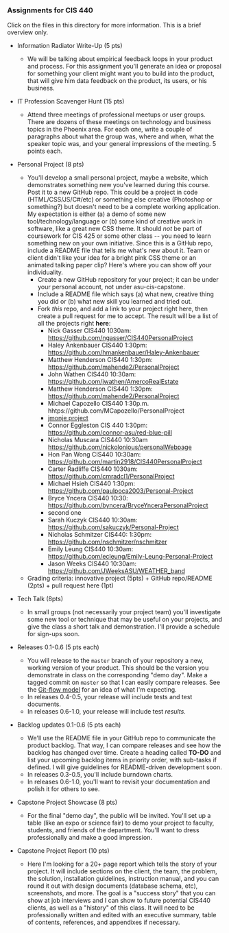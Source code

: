 ### Assignments for CIS 440

Click on the files in this directory for more information.  This is a brief overview only.

- Information Radiator Write-Up (5 pts)
    - We will be talking about empirical feedback loops in your product and process.  For this assignment you'll generate an idea or proposal for something your client might want you to build into the product, that will give him data feedback on the product, its users, or his business.

- IT Profession Scavenger Hunt (15 pts)
    - Attend three meetings of professional meetups or user groups.  There are dozens of these meetings on technology and business topics in the Phoenix area.  For each one, write a couple of paragraphs about what the group was, where and when, what the speaker topic was, and your general impressions of the meeting.  5 points each.
    
- Personal Project (8 pts)
    - You'll develop a small personal project, maybe a website, which demonstrates something new you've learned during this course.  Post it to a new GitHub repo.  This could be a project in code (HTML/CSS/JS/C#/etc) or something else creative (Photoshop or something?) but doesn't need to be a complete working application.  My expectation is either (a) a demo of some new tool/technology/language or (b) some kind of creative work in software, like a great new CSS theme.  It should *not* be part of coursework for CIS 425 or some other class -- you need to learn something new on your own initiative.  Since this is a GitHub repo, include a README file that tells me what's new about it.  Team or client didn't like your idea for a bright pink CSS theme or an animated talking paper clip?  Here's where you can show off your individuality.
        - Create a new GitHub repository for your project; it can be under your personal account, not under asu-cis-capstone.
        - Include a README file which says (a) what new, creative thing you did or (b) what new skill you learned and tried out.
        - Fork *this* repo, and add a link to your project right here, then create a pull request for me to accept.  The result will be a list of all the projects right **here**:
            - Nick Gasser CIS440 1030am: https://github.com/ngasser/CIS440PersonalProject
            - Haley Ankenbauer CIS440 1:30pm: https://github.com/hmankenbauer/Haley-Ankenbauer
            - Matthew Henderson CIS440 1:30pm: https://github.com/mahende2/PersonalProject
            - John Wathen CIS440 10:30am: https://github.com/jwathen/AmercoRealEstate
            - Matthew Henderson CIS440 1:30pm: https://github.com/mahende2/PersonalProject 
            - Michael Capozello CIS440 1:30p.m. hhtps://github.com/MCapozello/PersonalProject
            - [jmonje project](https://github.com/jsmonje/Personal-Project)
            - Connor Eggleston CIS 440 1:30pm: https://github.com/connor-asu/red-blue-pill
            - Nicholas Muscara CIS440 10:30am https://github.com/nickolonious/personalWebpage
            - Hon Pan Wong CIS440 10:30am: https://github.com/martin2918/CIS440PersonalProject
            - Carter Radliffe CIS440 1030am: https://github.com/cmradcl1/PersonalProject
            - Michael Hsieh CIS440 1:30pm: https://github.com/paulpoca2003/Personal-Project
            - Bryce Yncera CIS440 10:30: https://github.com/byncera/BryceYnceraPersonalProject
            - second one
            - Sarah Kuczyk CIS440 10:30am: https://github.com/sakuczyk/Personal-Project
            - Nicholas Schmitzer CIS440: 1:30pm: https://github.com/nschmitzer/nschmitzer
            - Emily Leung CIS440 10:30am: https://github.com/ecleung/Emily-Leung-Personal-Project
            - Jason Weeks CIS440 10:30am: https://github.com/JWeeksASU/WEATHER_band
    - Grading criteria: innovative project (5pts) + GitHub repo/README (2pts) + pull request here (1pt)
    
- Tech Talk (8pts)
    - In small groups (not necessarily your project team) you'll investigate some new tool or technique that may be useful on your projects, and give the class a short talk and demonstration.  I'll provide a schedule for sign-ups soon.
    
- Releases 0.1-0.6 (5 pts each)
    - You will release to the `master` branch of your repository a new, working version of your product.  This should be the version you demonstrate in class on the corresponding "demo day".  Make a tagged commit on `master` so that I can easily compare releases.  See the [Git-flow model](http://nvie.com/posts/a-successful-git-branching-model/) for an idea of what I'm expecting.
    - In releases 0.4-0.5, your release will include tests and test documents.
    - In releases 0.6-1.0, your release will include test *results*.
    
- Backlog updates 0.1-0.6 (5 pts each)
    - We'll use the README file in your GitHub repo to communicate the product backlog.  That way, I can compare releases and see how the backlog has changed over time.  Create a heading called **TO-DO** and list your upcoming backlog items in priority order, with sub-tasks if defined.  I will give guidelines for README-driven development soon.
    - In releases 0.3-0.5, you'll include burndown charts.
    - In releases 0.6-1.0, you'll want to revisit your documentation and polish it for others to see.
    
- Capstone Project Showcase (8 pts)
    - For the final "demo day", the public will be invited.  You'll set up a table (like an expo or science fair) to demo your project to faculty, students, and friends of the department.  You'll want to dress professionally and make a good impression.

- Capstone Project Report (10 pts)
    - Here I'm looking for a 20+ page report which tells the story of your project.  It will include sections on the client, the team, the problem, the solution, installation guidelines, instruction manual, and you can round it out with design documents (database schema, etc), screenshots, and more.  The goal is a "success story" that you can show at job interviews and I can show to future potential CIS440 clients, as well as a "history" of this class.  It will need to be professionally written and edited with an executive summary, table of contents, references, and appendixes if necessary.
